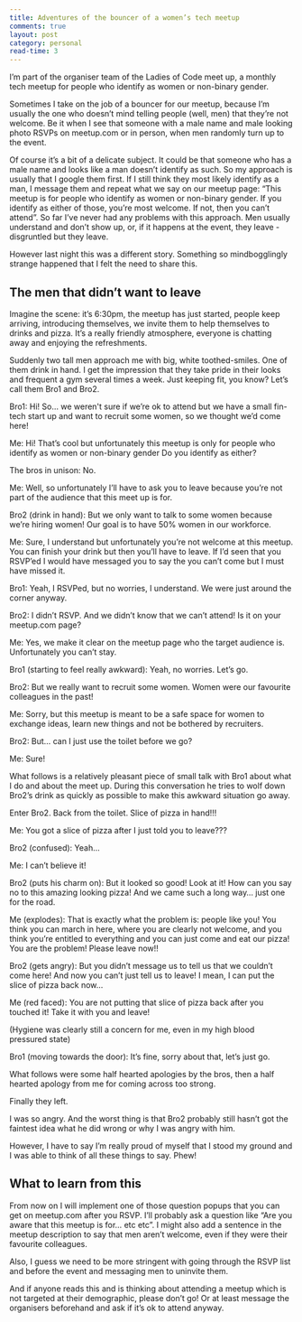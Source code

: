 ```yaml
---
title: Adventures of the bouncer of a women’s tech meetup
comments: true
layout: post
category: personal
read-time: 3
---
```


I’m part of the organiser team of the Ladies of Code meet up, a monthly tech meetup for people who identify as women or non-binary gender.

Sometimes I take on the job of a bouncer for our meetup, because I’m usually the one who doesn’t mind telling people (well, men) that they’re not welcome. Be it when I see that someone with a male name and male looking photo RSVPs on meetup.com or in person, when men randomly turn up to the event.

<!--break-->

Of course it’s a bit of a delicate subject. It could be that someone who has a male name and looks like a man doesn’t identify as such. So my approach is usually that I google them first. If I still think they most likely identify as a man, I message them and repeat what we say on our meetup page: “This meetup is for people who identify as women or non-binary gender. If you identify as either of those, you’re most welcome. If not, then you can’t attend”. So far I’ve never had any problems with this approach. Men usually understand and don’t show up, or, if it happens at the event, they leave - disgruntled but they leave.

However last night this was a different story. Something so mindbogglingly strange happened that I felt the need to share this.

## The men that didn’t want to leave

Imagine the scene: it’s 6:30pm, the meetup has just started, people keep arriving, introducing themselves, we invite them to help themselves to drinks and pizza. It’s a really friendly atmosphere, everyone is chatting away and enjoying the refreshments.

Suddenly two tall men approach me with big, white toothed-smiles. One of them drink in hand. I get the impression that they take pride in their looks and frequent a gym several times a week. Just keeping fit, you know? Let’s call them Bro1 and Bro2.

Bro1: Hi! So… we weren't sure if we’re ok to attend but we have a small fin-tech start up and want to recruit some women, so we thought we’d come here!

Me: Hi! That’s cool but unfortunately this meetup is only for people who identify as women or non-binary gender Do you identify as either?

The bros in unison: No.

Me: Well, so unfortunately I’ll have to ask you to leave because you’re not part of the audience that this meet up is for.

Bro2 (drink in hand): But we only want to talk to some women because we’re hiring women! Our goal is to have 50% women in our workforce.

Me: Sure, I understand but unfortunately you’re not welcome at this meetup. You can finish your drink but then you’ll have to leave. If I’d seen that you RSVP’ed I would have messaged you to say the you can’t come but I must have missed it.

Bro1: Yeah, I RSVPed, but no worries, I understand. We were just around the corner anyway.

Bro2: I didn’t RSVP. And we didn’t know that we can’t attend! Is it on your meetup.com page?

Me: Yes, we make it clear on the meetup page who the target audience is. Unfortunately you can’t stay.

Bro1 (starting to feel really awkward): Yeah, no worries. Let’s go.

Bro2: But we really want to recruit some women. Women were our favourite colleagues in the past!

Me: Sorry, but this meetup is meant to be a safe space for women to exchange ideas, learn new things and not be bothered by recruiters.

Bro2: But… can I just use the toilet before we go?

Me: Sure!

What follows is a relatively pleasant piece of small talk with Bro1 about what I do and about the meet up. During this conversation he tries to wolf down Bro2’s drink as quickly as possible to make this awkward situation go away.

Enter Bro2. Back from the toilet. Slice of pizza in hand!!!

Me: You got a slice of pizza after I just told you to leave???

Bro2 (confused): Yeah...

Me: I can’t believe it!

Bro2 (puts his charm on): But it looked so good! Look at it! How can you say no to this amazing looking pizza! And we came such a long way… just one for the road.

Me (explodes): That is exactly what the problem is: people like you! You think you can march in here, where you are clearly not welcome, and you think you’re entitled to everything and you can just come and eat our pizza! You are the problem! Please leave now!!

Bro2 (gets angry): But you didn’t message us to tell us that we couldn’t come here! And now you can’t just tell us to leave! I mean, I can put the slice of pizza back now...

Me (red faced): You are not putting that slice of pizza back after you touched it! Take it with you and leave!

(Hygiene was clearly still a concern for me, even in my high blood pressured state)

Bro1 (moving towards the door): It’s fine, sorry about that, let’s just go.

What follows were some half hearted apologies by the bros, then a half hearted apology from me for coming across too strong.

Finally they left.

I was so angry. And the worst thing is that Bro2 probably still hasn’t got the faintest idea what he did wrong or why I was angry with him.

However, I have to say I’m really proud of myself that I stood my ground and I was able to think of all these things to say. Phew!


## What to learn from this


From now on I will implement one of those question popups that you can get on meetup.com after you RSVP. I’ll probably ask a question like “Are you aware that this meetup is for… etc etc”. I might also add a sentence in the meetup description to say that men aren’t welcome, even if they were their favourite colleagues.

Also, I guess we need to be more stringent with going through the RSVP list and before the event and messaging men to uninvite them.

And if anyone reads this and is thinking about attending a meetup which is not targeted at their demographic, please don’t go! Or at least message the organisers beforehand and ask if it’s ok to attend anyway.